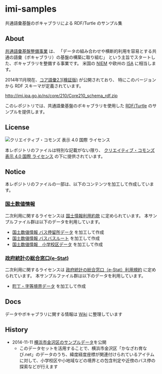imi-samples
===========

共通語彙基盤のボキャブラリによる RDF/Turtle のサンプル集

## About

[共通語彙基盤整備事業](http://goikiban.ipa.go.jp/) は、
「データの組み合わせや横断的利用を容易とする共通の語彙（ボキャブラリ）の基盤の構築に取り組む」
という主旨でスタートした、ボキャブラリを整備する事業です。
米国の [NIEM](https://www.niem.gov/) や欧州の [ISA](https://joinup.ec.europa.eu/) に相当します。

2014年11月現在、[コア語彙2.1(検証版)](http://goikiban.ipa.go.jp/node665) が公開されており、
特にこのバージョンから RDF スキーマが定義されています。

<http://imi.ipa.go.jp/ns/core/210/Core210_schema_rdf.zip>

このレポジトリでは、共通語彙基盤のボキャブラリを使用した
[RDF/Turtle](http://www.w3.org/TR/turtle/) のサンプルを提供します。

## License

![クリエイティブ・コモンズ 表示 4.0 国際 ライセンス](https://i.creativecommons.org/l/by/4.0/88x31.png)

本レポジトリのファイルは特別な記載がない限り、
[クリエイティブ・コモンズ 表示 4.0 国際 ライセンス](http://creativecommons.org/licenses/by/4.0/) 
の下に提供されています。

## Notice

本レポジトリのファイルの一部は、以下のコンテンツを加工して作成しています。

### [国土数値情報](http://nlftp.mlit.go.jp/ksj/index.html)
二次利用に関するライセンスは [国土情報利用約款](http://nlftp.mlit.go.jp/ksj/other/yakkan.html) に定められています。
本サンプルファイル群は以下のデータを利用しています。

* [国土数値情報 バス停留所データ](http://nlftp.mlit.go.jp/ksj/gml/datalist/KsjTmplt-P11.html) を加工して作成
* [国土数値情報 バスバスルート](http://nlftp.mlit.go.jp/ksj/gml/datalist/KsjTmplt-N07.html) を加工して作成
* [国土数値情報　小学校区データ](http://nlftp.mlit.go.jp/ksj/gml/datalist/KsjTmplt-A27.html) を加工して作成

### [政府統計の総合窓口(e-Stat)](http://www.e-stat.go.jp/)
二次利用に関するライセンスは [政府統計の総合窓口（e-Stat）利用規約](http://www.e-stat.go.jp/estat/html/spec.html) に定められています。
本サンプルファイル群は以下のデータを利用しています。

* [町丁・字等境界データ](http://e-stat.go.jp/SG2/eStatFlex/help/content/_72.html#002) を加工して作成

## Docs

データやボキャブラリに関する情報は  [Wiki](https://github.com/indigo-lab/imi-samples/wiki) に整理しています

## History

* 2014-11-11 [横浜市金沢区のサンプルデータ](https://github.com/indigo-lab/imi-samples/blob/master/14108kanazawa2014-11-11.ttl)を公開
    + このデータセットを活用することで、横浜市金沢区「かなざわ育なび.net」のデータのうち、緯度経度座標が関連付けられているアイテムに対して、小学校区や小地域などの境界との包含判定や近傍のバス停の探索などが行えます








